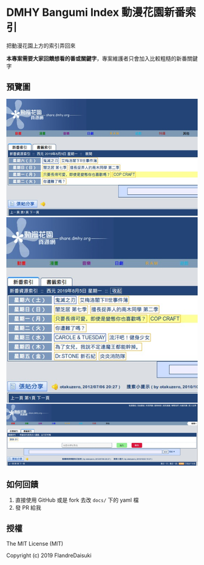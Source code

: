 # DMHY Bangumi Index 動漫花園新番索引

把動漫花園上方的索引弄回來

**本專案需要大家回饋想看的番或關鍵字**，專案維護者只會加入比較粗糙的新番關鍵字

## 預覽圖

![preview](assets/preview1.jpg)
![preview](assets/preview2.jpg)
![preview](assets/preview3.jpg)

## 如何回饋

1. 直接使用 GitHub 或是 fork 去改 `docs/` 下的 yaml 檔
2. 發 PR 給我

## 授權

The MIT License (MIT)

Copyright (c) 2019 FlandreDaisuki
